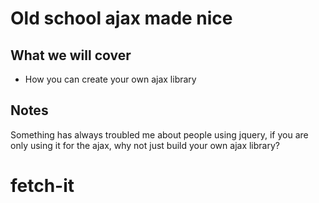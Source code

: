 # Old school ajax made nice

## What we will cover

* How you can create your own ajax library

## Notes

Something has always troubled me about people using jquery,
if you are only using it for the ajax, why not just build
your own ajax library?
# fetch-it
